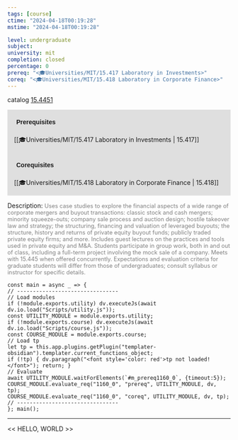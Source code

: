 ```yaml
---
tags: [course]
ctime: "2024-04-18T00:19:28"
mstime: "2024-04-18T00:19:28"

level: undergraduate
subject: 
university: mit
completion: closed
percentage: 0
prereq: "<🎓Universities/MIT/15.417 Laboratory in Investments>"
coreq: "<🎓Universities/MIT/15.418 Laboratory in Corporate Finance>"
---
```


catalog [15.4451](http://student.mit.edu/catalog/m15b.html#15.4451)

<span style="display: block; padding: 15px; background-color: rgb(100, 100, 100, 0.2);"><font id="m_prereq1160_0" style="display: block; font-family: Arial, sans-serif; font-weight: bold; padding: 5px">Prerequisites</font><br><span id="prereq1160_0">[[🎓Universities/MIT/15.417 Laboratory in Investments | 15.417]]</span></span>
<span style="display: block; padding: 15px; background-color: rgb(100, 100, 100, 0.2);"><font id="m_coreq1160_0" style="display: block; font-family: Arial, sans-serif; font-weight: bold; padding: 5px">Corequisites</font><br><span id="coreq1160_0">[[🎓Universities/MIT/15.418 Laboratory in Corporate Finance | 15.418]]</span></span>

<font style="">Description:</font>
<font style="color: grey; font-size: 0.8rem;">Uses case studies to explore the financial aspects of a wide range of corporate mergers and buyout transactions: classic stock and cash mergers; minority squeeze-outs; company sale process and auction design; hostile takeover law and strategy; the structuring, financing and valuation of leveraged buyouts; the structure, history and returns of private equity buyout funds; publicly traded private equity firms; and more. Includes guest lectures on the practices and tools used in private equity and M&amp;A. Students participate in group work, both in and out of class, including a full-term project involving the mock sale of a company. Meets with 15.445 when offered concurrently. Expectations and evaluation criteria for graduate students will differ from those of undergraduates; consult syllabus or instructor for specific details.</font>

```dataviewjs
const main = async _ => {
// --------------------------------
// Load modules
if (!module.exports.utility) dv.executeJs(await dv.io.load("Scripts/utility.js"));
const UTILITY_MODULE = module.exports.utility;
if (!module.exports.course) dv.executeJs(await dv.io.load("Scripts/course.js"));
const COURSE_MODULE = module.exports.course;
// Load tp
let tp = this.app.plugins.getPlugin("templater-obsidian").templater.current_functions_object;
if (!tp) { dv.paragraph("<font style='color: red'>tp not loaded!</font>"); return; }
// Evaluate
await UTILITY_MODULE.waitForElements(`#m_prereq1160_0`, {timeout:5});
COURSE_MODULE.evaluate_req("1160_0", "prereq", UTILITY_MODULE, dv, tp);
COURSE_MODULE.evaluate_req("1160_0", "coreq", UTILITY_MODULE, dv, tp);
// --------------------------------
}; main();
```

---

<< HELLO, WORLD >>
